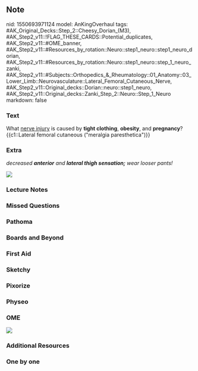## Note
nid: 1550693971124
model: AnKingOverhaul
tags: #AK_Original_Decks::Step_2::Cheesy_Dorian_(M3), #AK_Step2_v11::!FLAG_THESE_CARDS::Potential_duplicates, #AK_Step2_v11::#OME_banner, #AK_Step2_v11::#Resources_by_rotation::Neuro::step1_neuro::step1_neuro_dorian, #AK_Step2_v11::#Resources_by_rotation::Neuro::step1_neuro::step_1_neuro_zanki, #AK_Step2_v11::#Subjects::Orthopedics_&_Rheumatology::01_Anatomy::03_Lower_Limb::Neurovasculature::Lateral_Femoral_Cutaneous_Nerve, #AK_Step2_v11::Original_decks::Dorian::neuro::step1_neuro, #AK_Step2_v11::Original_decks::Zanki_Step_2::Neuro::Step_1_Neuro
markdown: false

### Text
<div>
  What <u>nerve injury</u> is caused by <b>tight clothing</b>,
  <b>obesity</b>, and <b>pregnancy</b>?
</div>
<div>
  {{c1::Lateral femoral cutaneous ("meralgia paresthetica")}}
</div>

### Extra
<i>decreased</i> <b style="font-style: italic;">anterior</b>
<i>and</i> <b style="font-style: italic;">lateral thigh
sensation;</b> <span style="font-style: italic">wear looser
pants!</span>
<div><img src="paste-724951824859139.jpg"></div>

### Lecture Notes


### Missed Questions


### Pathoma


### Boards and Beyond


### First Aid


### Sketchy


### Pixorize


### Physeo


### OME
<div class="ome-widget">
  <a href="https://onlinemeded.org?ref=anki"><img src=
  "_OME_AnkiFlashcards_General_3.png"></a>
</div>

### Additional Resources


### One by one

